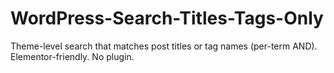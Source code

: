 # WordPress-Search-Titles-Tags-Only
Theme-level search that matches post titles or tag names (per-term AND). Elementor-friendly. No plugin.

